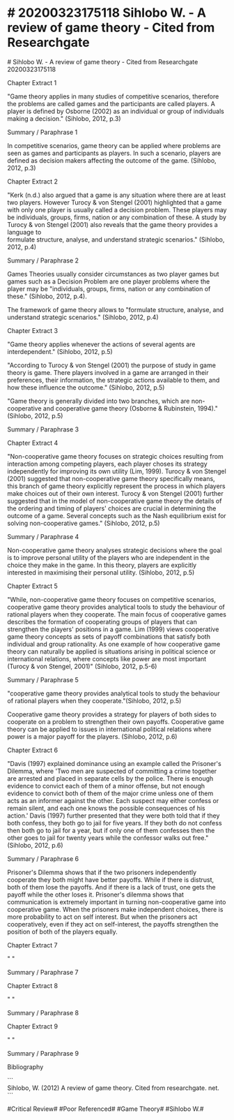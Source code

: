 # \# 20200323175118 Sihlobo W. - A review of game theory - Cited from Researchgate

\# Sihlobo W. - A review of game theory - Cited from Researchgate\
20200323175118

Chapter Extract 1

"Game theory applies in many studies of competitive scenarios, therefore the problems are called games and the participants are called players. A player is defined by Osborne (2002) as an individual or group of individuals making a decision." (Sihlobo, 2012, p.3)

Summary / Paraphrase 1

In competitive scenarios, game theory can be applied where problems are seen as games and participants as players. In such a scenario, players are defined as decision makers affecting the outcome of the game. (Sihlobo, 2012, p.3)

Chapter Extract 2

"Kerk (n.d.) also argued that a game is any situation where there are at least two players. However Turocy & von Stengel (2001) highlighted that a game with only one player is usually called a decision problem. These players may be individuals, groups, firms, nation or any combination of these. A study by Turocy & von Stengel (2001) also reveals that the game theory provides a language to\
formulate structure, analyse, and understand strategic scenarios." (Sihlobo, 2012, p.4)

Summary / Paraphrase 2

Games Theories usually consider circumstances as two player games but games such as a Decision Problem are one player problems where the player may be \"individuals, groups, firms, nation or any combination of these." (Sihlobo, 2012, p.4).

The framework of game theory allows to \"formulate structure, analyse, and understand strategic scenarios." (Sihlobo, 2012, p.4)

Chapter Extract 3

"Game theory applies whenever the actions of several agents are interdependent." (Sihlobo, 2012, p.5)

"According to Turocy & von Stengel (2001) the purpose of study in game theory is game. There players involved in a game are arranged in their preferences, their information, the strategic actions available to them, and how these influence the outcome." (Sihlobo, 2012, p.5)

"Game theory is generally divided into two branches, which are non-cooperative and cooperative game theory (Osborne & Rubinstein, 1994)." (Sihlobo, 2012, p.5)

Summary / Paraphrase 3

Chapter Extract 4

"Non-cooperative game theory focuses on strategic choices resulting from interaction among competing players, each player choses its strategy independently for improving its own utility (Lim, 1999). Turocy & von Stengel (2001) suggested that non-cooperative game theory specifically means, this branch of game theory explicitly represent the process in which players make choices out of their own interest. Turocy & von Stengel (2001) further suggested that in the model of non-cooperative game theory the details of the ordering and timing of players' choices are crucial in determining the outcome of a game. Several concepts such as the Nash equilibrium exist for solving non-cooperative games." (Sihlobo, 2012, p.5)

Summary / Paraphrase 4

Non-cooperative game theory analyses strategic decisions where the goal is to improve personal utility of the players who are independent in the choice they make in the game. In this theory, players are explicitly interested in maximising their personal utility. (Sihlobo, 2012, p.5)

Chapter Extract 5

"While, non-cooperative game theory focuses on competitive scenarios, cooperative game theory provides analytical tools to study the behaviour of rational players when they cooperate. The main focus of cooperative games describes the formation of cooperating groups of players that can strengthen the players' positions in a game. Lim (1999) views cooperative game theory concepts as sets of payoff combinations that satisfy both individual and group rationality. As one example of how cooperative game theory can naturally be applied is situations arising in political science or international relations, where concepts like power are most important (Turocy & von Stengel, 2001)" (Sihlobo, 2012, p.5-6)

Summary / Paraphrase 5

\"cooperative game theory provides analytical tools to study the behaviour of rational players when they cooperate.\"(Sihlobo, 2012, p.5)

Cooperative game theory provides a strategy for players of both sides to cooperate on a problem to strengthen their own payoffs. Cooperative game theory can be applied to issues in international political relations where power is a major payoff for the players. (Sihlobo, 2012, p.6)

Chapter Extract 6

"Davis (1997) explained dominance using an example called the Prisoner's Dilemma, where 'Two men are suspected of committing a crime together are arrested and placed in separate cells by the police. There is enough evidence to convict each of them of a minor offense, but not enough evidence to convict both of them of the major crime unless one of them acts as an informer against the other. Each suspect may either confess or remain silent, and each one knows the possible consequences of his action.' Davis (1997) further presented that they were both told that if they both confess, they both go to jail for five years. If they both do not confess then both go to jail for a year, but if only one of them confesses then the other goes to jail for twenty years while the confessor walks out free." (Sihlobo, 2012, p.6)

Summary / Paraphrase 6

Prisoner's Dilemma shows that if the two prisoners independently cooperate they both might have better payoffs. While if there is distrust, both of them lose the payoffs. And if there is a lack of trust, one gets the payoff while the other loses it. Prisoner's dilemma shows that communication is extremely important in turning non-cooperative game into cooperative game. When the prisoners make independent choices, there is more probability to act on self interest. But when the prisoners act cooperatively, even if they act on self-interest, the payoffs strengthen the position of both of the players equally.

Chapter Extract 7

" \"

Summary / Paraphrase 7

Chapter Extract 8

" \"

Summary / Paraphrase 8

Chapter Extract 9

" \"

Summary / Paraphrase 9

Bibliography

\`\`\`\
Sihlobo, W. (2012) A review of game theory. Cited from researchgate. net.\
\`\`\`

\#Critical Review\# \#Poor Referenced\# \#Game Theory\# \#Sihlobo W.\#
